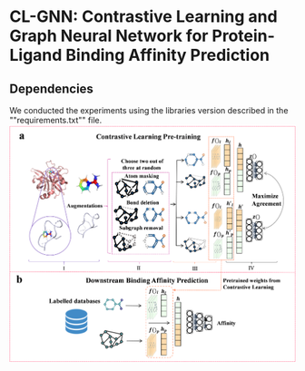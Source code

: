 # CL-GNN: Contrastive Learning and Graph Neural Network for Protein-Ligand Binding Affinity Prediction 
## Dependencies
We conducted the experiments using the libraries version described in the ""requirements.txt"" file.
![image](https://github.com/Shaoruisun/CL-GNN/blob/main/Figure.png)
